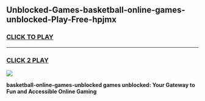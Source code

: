 
## Unblocked-Games-basketball-online-games-unblocked-Play-Free-hpjmx
<h3>
<a href="https://premium76.site?title=basketball-online-games-unblocked&ref=18A1">CLICK TO PLAY</a></h3>
<hr>

<h3>
<a href="https://premium76.site?title=basketball-online-games-unblocked&ref=18A1">CLICK 2 PLAY</a>
  
</h3>

<a href="https://premium76.site?title=basketball-online-games-unblocked&ref=18A1"><img src="https://clearcache.store/games.png"></a>


**basketball-online-games-unblocked games unblocked: Your Gateway to Fun and Accessible Online Gaming**
